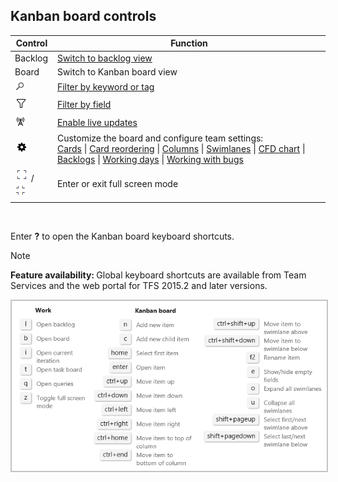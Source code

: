 
<a id="board-controls"></a>
## Kanban board controls

| Control                  | Function                      |
|--------------------------|-------------------------------|
| Backlog               | [Switch to backlog view](../backlogs/create-your-backlog.md)           |
| Board    | Switch to Kanban board view            | 
| ![Search filter](../_img/icons/search_filter_icon.png) | [Filter by keyword or tag](../how-to/filter-backlog-or-board.md#text-filter)   |  
| ![Kanban filter icon](../_img/icons/kanban-filter-icon.png) | [Filter by field](../how-to/filter-backlog-or-board.md#field-filter)   | 
| ![Live updates icon](../_img/icons/live-updates-icon.png)  | [Enable live updates](#live-updates)  |
| ![Settings icon](../_img/icons/team-settings-gear-icon.png) | Customize the board and configure team settings:<br/>[Cards](../customize/customize-cards.md)  &#124; [Card reordering](#reorder-cards) &#124; [Columns](../kanban/add-columns.md)  &#124; [Swimlanes](../kanban/expedite-work.md)  &#124; [CFD chart](../../report/guidance/cumulative-flow.md) &#124; [Backlogs](../customize/select-backlog-navigation-levels.md) &#124; [Working days](../customize/set-working-days.md) &#124; [Working with bugs](../customize/show-bugs-on-backlog.md)   |
| ![full screen icon](../_img/icons/fullscreen_icon.png) / ![exit full screen icon](../_img/icons/exitfullscreen_icon.png)   | Enter or exit full screen mode      |   
<br/>

Enter **?** to open the Kanban board keyboard shortcuts.  

>[!NOTE]  
><b>Feature availability: </b>Global keyboard shortcuts are available from Team Services and the web portal for TFS 2015.2 and later versions.  

<img src="../_shared/_img/kanban-board-keyboard-shortcuts-ts-jul.png" alt="Kanban keyboard shortcuts" style="border: 2px solid #C3C3C3;" />  
  

